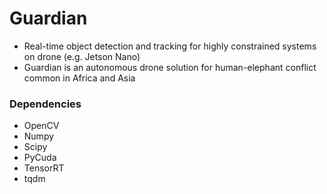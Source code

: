 # Guardian
- Real-time object detection and tracking for highly constrained systems on drone (e.g. Jetson Nano)
- Guardian is an autonomous drone solution for human-elephant conflict common in Africa and Asia

### Dependencies
- OpenCV
- Numpy
- Scipy
- PyCuda
- TensorRT
- tqdm
